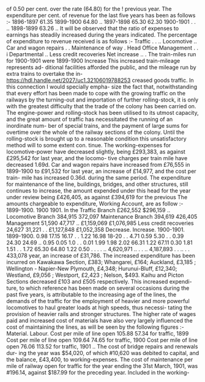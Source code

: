 of 0.50 per cent. over the rate (64.80) for the ! previous year. The expenditure per cent. of revenue for the last five years has been as follows :- 1896-1897 61.35 1899-1900 64.80 .. 1897-1898 65.30 62.30 1900-1901 . . .. 1898-1899 63.26 .. It will be observed that the ratio of expenses to earnings has steadily increased during the years indicated. The percentage of expenditure to revenue received is as follows :- Traffic . . .. Locomotive .. Car and wagon repairs . . Maintenance of way . Head Office Management . . i Departmental .. Less credit recoveries Net increase .. . The train-miles run for 1900-1901 were 1899-1900 Increase This increased train-mileage represents ad- ditional facilities afforded the public, and the mileage run by extra trains to overtake the in- https://hdl.handle.net/2027/uc1.32106019788253 creased goods traffic. In this connection I would specially empha- size the fact that, notwithstanding that every effort has been made to cope with the growing traffic on the railways by the turning-out and importation of further rolling-stock, it is only with the greatest difficulty that the trade of the colony has been carried on. The engine-power and rolling-stock has been utilised to its utmost capacity, and the great amount of traffic has necessitated the running of an inordinate num- ber of special trains, and the payment of large sums for overtime over the whole of the railway sections of the colony. Until the rolling-stock is brought up to a reasonable condition this unsatisfactory method will to some extent con. tinue. The working-expenses for locomotive-power have decreased slightly, being £293,383, as against £295,542 for last year, and the locomo- tive charges per train mile have decreased 1.69d. Car and wagon repairs have increased from £76,555 in 1899-1900 to £91,532 for last year, an increase of £14,977, and the cost per train- mile has increased 0.36d. during the same period. The expenditure for maintenance of the line, buildings, bridges, and other structures, still continues to increase, the amount expended under this head for the year under review being £426,405, as against £394,619 for the previous The amounts chargeable to expenditure, Working Account, are as follow :- 1899-1900. 1900 1901. In the Traffic Branch £262,552 $296,159 .. Locomotive Branch 384,915 372,097 Maintenance Branch 394,619 426,405 Management 51,590 47,717 .. £1,159,069 £1,076,985 Less credit recoveries 24,627 31,221 . . £1,127,848 £1,052,358 Decrease. Increase. 1900-1901. 1899-1900. 0.98 17.15 16.17 . . 1.22 16.98 18-20 . . 4.71 0.59 5.30 . . 0.39 24.30 24.69 .. 0.95 0.05 1.0 . . 0.01 1.99 1.98 2.02 66.31 1.22 67.11 0.30 1.81 1.51 . . 1.72 65.30 64.80 1.22 0.50 . . . . .. 4,620,971 .. . . .. 4,187,893 . . .. . . 433,078 year, an increase of £31,786. The increased expenditure has been incurred on Kawakawa Section, £383; Whangarei, £164; Auckland, £3,185 ; Wellington - Napier-New Plymouth, £4,348; Hurunui-Bluff, £12,340; Westland, £9,056 ; Westport, £2,423 ; Nelson, $493. Kaihu and Picton Sections decreased £103 and £505 respectively. This increased expendi- ture, to which reference has been made on several occasions during the past five years, is attributable to the increasing age of the lines, the demands of the traffic for the employment of heavier and more powerful locomotives to haul greater loads at high speeds, thus necessi- tating the provision of heavier rails and stronger structures. The higher rate of wages paid and increased cost of materials have also very largely influenced the cost of maintaining the lines, as will be seen by the following figures :- Material. Labour. Cost per mile of line open 105.88 57.34 for traffic, 1899 Cost per mile of line open 109.64 74.65 for traffic, 1900 Cost per mile of line open 76.06 113.52 for traffic, 1901 .. The cost of bridge repairs and renewals dur- ing the year was $54,020, of which #10,620 was debited to capital, and the balance, £43,400, to working-expenses. The cost of maintenance per mile of railway open for traffic for the year ending the 31st March, 1901, was #196.14, against $187.99 for the preceding year. Included in the working- <!-- PageNumber="\-" --> 